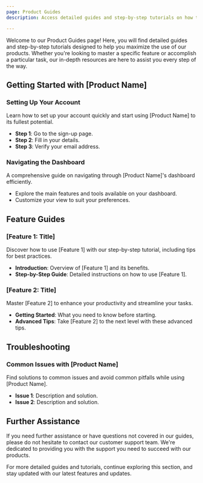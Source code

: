 ```yaml
---
page: Product Guides
description: Access detailed guides and step-by-step tutorials on how to use specific features or accomplish tasks using our products.

---
```




Welcome to our Product Guides page! Here, you will find detailed guides and step-by-step tutorials designed to help you maximize the use of our products. Whether you're looking to master a specific feature or accomplish a particular task, our in-depth resources are here to assist you every step of the way.

## Getting Started with [Product Name]

### Setting Up Your Account
Learn how to set up your account quickly and start using [Product Name] to its fullest potential.
- **Step 1**: Go to the sign-up page.
- **Step 2**: Fill in your details.
- **Step 3**: Verify your email address.

### Navigating the Dashboard
A comprehensive guide on navigating through [Product Name]'s dashboard efficiently.
- Explore the main features and tools available on your dashboard.
- Customize your view to suit your preferences.

## Feature Guides

### [Feature 1: Title]
Discover how to use [Feature 1] with our step-by-step tutorial, including tips for best practices.
- **Introduction**: Overview of [Feature 1] and its benefits.
- **Step-by-Step Guide**: Detailed instructions on how to use [Feature 1].

### [Feature 2: Title]
Master [Feature 2] to enhance your productivity and streamline your tasks.
- **Getting Started**: What you need to know before starting.
- **Advanced Tips**: Take [Feature 2] to the next level with these advanced tips.

## Troubleshooting

### Common Issues with [Product Name]
Find solutions to common issues and avoid common pitfalls while using [Product Name].
- **Issue 1**: Description and solution.
- **Issue 2**: Description and solution.

## Further Assistance

If you need further assistance or have questions not covered in our guides, please do not hesitate to contact our customer support team. We're dedicated to providing you with the support you need to succeed with our products.

For more detailed guides and tutorials, continue exploring this section, and stay updated with our latest features and updates.
